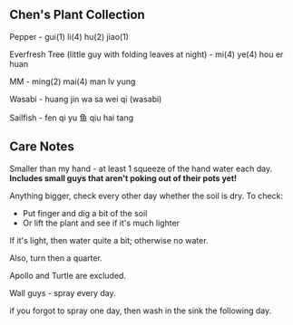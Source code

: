 
## Chen's Plant Collection

Pepper - gui(1) li(4) hu(2) jiao(1)

Everfresh Tree (little guy with folding leaves at night) - mi(4) ye(4) hou er huan

MM - ming(2) mai(4) man lv yung

Wasabi - huang jin wa sa wei qi (wasabi)

Sailfish - fen qi yu 鱼 qiu hai tang

## Care Notes

Smaller than my hand - at least 1 squeeze of the hand water each day. **Includes small guys that aren't poking out of their pots yet!**

Anything bigger, check every other day whether the soil is dry. To check:

- Put finger and dig a bit of the soil
- Or lift the plant and see if it's much lighter

If it's light, then water quite a bit; otherwise no water.

Also, turn then a quarter.

Apollo and Turtle are excluded. 

Wall guys - spray every day. 

if you forgot to spray one day, then wash in the sink the following day.